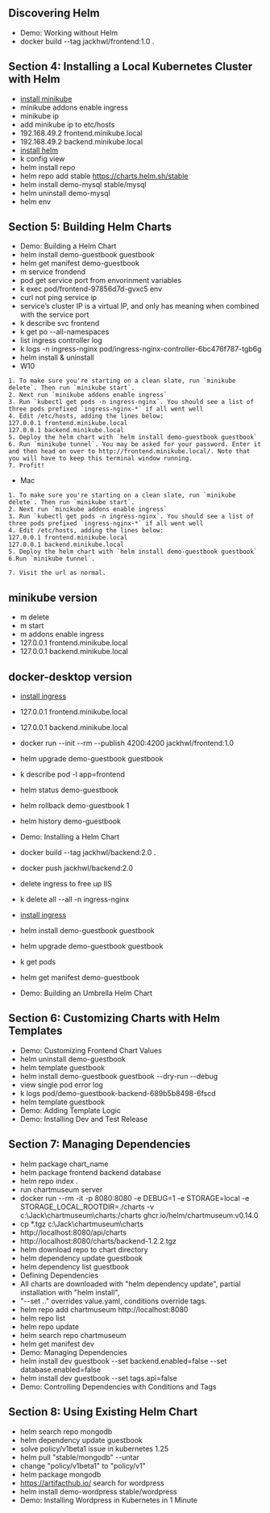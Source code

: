 ## Discovering Helm
* Demo: Working without Helm
* docker build --tag jackhwl/frontend:1.0 .
## Section 4: Installing a Local Kubernetes Cluster with Helm
* [install minikube](https://minikube.sigs.k8s.io/docs/start/)
* minikube addons enable ingress
* minikube ip
* add minikube ip to etc/hosts
* 192.168.49.2 frontend.minikube.local
* 192.168.49.2 backend.minikube.local
* [install helm](https://github.com/helm/helm/releases)
* k config view
* helm install repo
* helm repo add stable https://charts.helm.sh/stable
* helm install demo-mysql stable/mysql
* helm uninstall demo-mysql
* helm env
## Section 5: Building Helm Charts
* Demo: Building a Helm Chart
* helm install demo-guestbook guestbook
* helm get manifest demo-guestbook
* m service frondend
* pod get service port from envorinment variables
* k exec pod/frontend-97856d7d-gvxc5 env
* curl not ping service ip
* service’s cluster IP is a virtual IP, and only has meaning when combined with the service port
* k describe svc frontend
* k get po --all-namespaces
* list ingress controller log 
* k logs -n ingress-nginx pod/ingress-nginx-controller-6bc476f787-tgb6g
* helm install & uninstall
* W10
```
1. To make sure you're starting on a clean slate, run `minikube delete`. Then run `minikube start`.
2. Next run `minikube addons enable ingress`
3. Run `kubectl get pods -n ingress-nginx`. You should see a list of three pods prefixed `ingress-nginx-*` if all went well
4. Edit /etc/hosts, adding the lines below:
127.0.0.1 frontend.minikube.local
127.0.0.1 backend.minikube.local
5. Deploy the helm chart with `helm install demo-guestbook guestbook`
6. Run `minikube tunnel`. You may be asked for your password. Enter it and then head on over to http://frontend.minikube.local/. Note that you will have to keep this terminal window running.
7. Profit!
```
* Mac
```
1. To make sure you're starting on a clean slate, run `minikube delete`. Then run `minikube start`.
2. Next run `minikube addons enable ingress`
3. Run `kubectl get pods -n ingress-nginx`. You should see a list of three pods prefixed `ingress-nginx-*` if all went well
4. Edit /etc/hosts, adding the lines below:
127.0.0.1 frontend.minikube.local
127.0.0.1 backend.minikube.local
5. Deploy the helm chart with `helm install demo-guestbook guestbook`
6.Run `minikube tunnel`.

7. Visit the url as normal.
```
## minikube version
* m delete
* m start
* m addons enable ingress
* 127.0.0.1 frontend.minikube.local
* 127.0.0.1 backend.minikube.local
## docker-desktop version
* [install ingress](https://kubernetes.github.io/ingress-nginx/deploy/)
* 127.0.0.1 frontend.minikube.local
* 127.0.0.1 backend.minikube.local
* docker run --init --rm --publish 4200:4200 jackhwl/frontend:1.0

* helm upgrade demo-guestbook guestbook
* k describe pod -l app=frontend
* helm status demo-guestbook
* helm rollback demo-guestbook 1
* helm history demo-guestbook
* Demo: Installing a Helm Chart

* docker build --tag jackhwl/backend:2.0 .
* docker push jackhwl/backend:2.0

* delete ingress to free up IIS
* k delete all --all -n ingress-nginx
* [install ingress](https://kubernetes.github.io/ingress-nginx/deploy/)

* helm install demo-guestbook guestbook
* helm upgrade demo-guestbook guestbook
* k get pods
* helm get manifest demo-guestbook 
* Demo: Building an Umbrella Helm Chart

## Section 6: Customizing Charts with Helm Templates
* Demo: Customizing Frontend Chart Values
* helm uninstall demo-guestbook
* helm template guestbook
* helm install demo-guestbook guestbook --dry-run --debug
* view single pod error log
* k logs pod/demo-guestbook-backend-689b5b8498-6fscd
* helm template guestbook
* Demo: Adding Template Logic
* Demo: Installing Dev and Test Release

## Section 7: Managing Dependencies
* helm package chart_name
* helm package frontend backend database
* helm repo index .
* run chartmuseum server
* docker run --rm -it   -p 8080:8080   -e DEBUG=1   -e STORAGE=local   -e STORAGE_LOCAL_ROOTDIR=./charts   -v c:\Jack\chartmuseum\charts:/charts   ghcr.io/helm/chartmuseum:v0.14.0
* cp *.tgz c:\Jack\chartmuseum\charts
* http://localhost:8080/api/charts
* http://localhost:8080/charts/backend-1.2.2.tgz
* helm download repo to chart directory
* helm dependency update guestbook
* helm dependency list guestbook
* Defining Dependencies
* All charts are downloaded with "helm dependency update", partial installation with "helm install",
* "--set .." overrides value.yaml, conditions override tags.
* helm repo add chartmuseum http://localhost:8080
* helm repo list
* helm repo update
* helm search repo chartmuseum
* helm get manifest dev
* Demo: Managing Dependencies
* helm install dev guestbook --set backend.enabled=false --set database.enabled=false
* helm install dev guestbook --set tags.api=false
* Demo: Controlling Dependencies with Conditions and Tags

## Section 8: Using Existing Helm Chart
* helm search repo mongodb
* helm dependency update guestbook
* solve policy/v1beta1 issue in kubernetes 1.25
* helm pull "stable/mongodb" --untar
* change "policy/v1beta1" to "policy/v1"
* helm package mongodb
* https://artifacthub.io/ search for wordpress
* helm install demo-wordpress stable/wordpress
* Demo: Installing Wordpress in Kubernetes in 1 Minute